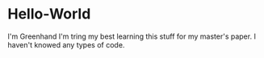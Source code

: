 # Hello-World
I'm Greenhand
I'm tring my best learning this stuff for my master's paper.
I haven't knowed any types of code.
